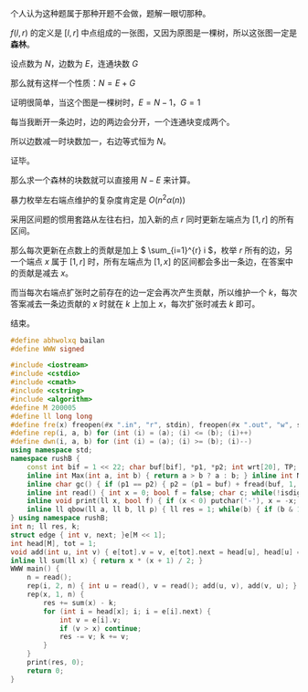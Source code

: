 个人认为这种题属于那种开题不会做，题解一眼切那种。

$f(l,r)$ 的定义是 $[l,r]$ 中点组成的一张图，又因为原图是一棵树，所以这张图一定是**森林**。

设点数为 $N$，边数为 $E$，连通块数 $G$

那么就有这样一个性质：$N = E + G$

证明很简单，当这个图是一棵树时，$E = N - 1$，$G = 1$

每当我断开一条边时，边的两边会分开，一个连通块变成两个。

所以边数减一时块数加一，右边等式恒为 $N$。

证毕。

那么求一个森林的块数就可以直接用 $N - E$ 来计算。

暴力枚举左右端点维护的复杂度肯定是 $O(n^2 \alpha(n))$

采用区间题的惯用套路从左往右扫，加入新的点 $r$ 同时更新左端点为 $[1,r]$ 的所有区间。

那么每次更新在点数上的贡献是加上 $ \sum_{i=1}^{r} i $，枚举 $r$ 所有的边，另一个端点 $x$ 属于 $[1,r]$ 时，所有左端点为 $[1,x]$ 的区间都会多出一条边，在答案中的贡献是减去 $x$。

而当每次右端点扩张时之前存在的边一定会再次产生贡献，所以维护一个 $k$，每次答案减去一条边贡献的 $x$ 时就在 $k$ 上加上 $x$，每次扩张时减去 $k$ 即可。

结束。

```cpp
#define abhwolxq bailan
#define WWW signed

#include <iostream>
#include <cstdio>
#include <cmath>
#include <cstring>
#include <algorithm>
#define M 200005
#define ll long long
#define fre(x) freopen(#x ".in", "r", stdin), freopen(#x ".out", "w", stdout)
#define rep(i, a, b) for (int (i) = (a); (i) <= (b); (i)++)
#define dwn(i, a, b) for (int (i) = (a); (i) >= (b); (i)--)
using namespace std;
namespace rushB {
    const int bif = 1 << 22; char buf[bif], *p1, *p2; int wrt[20], TP;
    inline int Max(int a, int b) { return a > b ? a : b; } inline int Min(int a, int b) { return a < b ? a : b; } inline void Swap(int &a, int &b) { int tmp = a; a = b, b = tmp; }
    inline char gc() { if (p1 == p2) { p2 = (p1 = buf) + fread(buf, 1, bif, stdin); if (p1 == p2) return EOF; } return *p1++; }
    inline int read() { int x = 0; bool f = false; char c; while(!isdigit(c = gc())) if (c == '-') f = true; do { x = (x << 1) + (x << 3) + (c ^ 48);}while(isdigit(c = gc())); if (f) return -x; return x; }
    inline void print(ll x, bool f) { if (x < 0) putchar('-'), x = -x; do { wrt[++TP] = x % 10, x /= 10; }while(x); while(TP) putchar(wrt[TP--] | 48); if (f) putchar('\n'); else putchar(' '); }
    inline ll qbow(ll a, ll b, ll p) { ll res = 1; while(b) { if (b & 1) res = res * a % p; a = a * a % p; b >>= 1; } return res; }
} using namespace rushB;
int n; ll res, k;
struct edge { int v, next; }e[M << 1];
int head[M], tot = 1;
void add(int u, int v) { e[tot].v = v, e[tot].next = head[u], head[u] = tot++; }
inline ll sum(ll x) { return x * (x + 1) / 2; }
WWW main() {
    n = read();
    rep(i, 2, n) { int u = read(), v = read(); add(u, v), add(v, u); }
    rep(x, 1, n) {
        res += sum(x) - k;
        for (int i = head[x]; i; i = e[i].next) {
            int v = e[i].v;
            if (v > x) continue;
            res -= v; k += v;
        }
    }
    print(res, 0);
    return 0;
}

```
